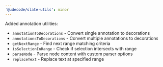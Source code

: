 ```yaml
---
'@udecode/slate-utils': minor
---
```


Added annotation utilities:
- `annotationToDecorations` - Convert single annotation to decorations
- `annotationsToDecorations` - Convert multiple annotations to decorations
- `getNextRange` - Find next range matching criteria
- `isSelectionInRange` - Check if selection intersects with range
- `parseNode` - Parse node content with custom parser options
- `replaceText` - Replace text at specified range
